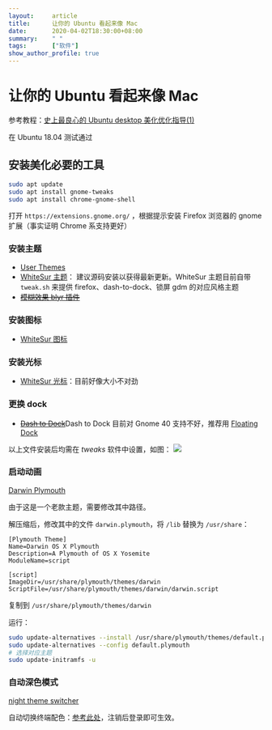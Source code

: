 ```yaml
---
layout:     article
title:      让你的 Ubuntu 看起来像 Mac
date:       2020-04-02T18:30:00+08:00
summary:    " "
tags:       ["软件"]
show_author_profile: true
---
```


# 让你的 Ubuntu 看起来像 Mac

参考教程：[史上最良心的 Ubuntu desktop 美化优化指导(1)](https://zhuanlan.zhihu.com/p/63584709)

在 Ubuntu 18.04 测试通过

## 安装美化必要的工具

```Bash
sudo apt update
sudo apt install gnome-tweaks
sudo apt install chrome-gnome-shell
```

打开 `https://extensions.gnome.org/` ，根据提示安装 Firefox 浏览器的 gnome 扩展（事实证明 Chrome 系支持更好）

### 安装主题

- [User Themes](https://extensions.gnome.org/extension/19/user-themes/)
- [WhiteSur 主题](https://github.com/vinceliuice/WhiteSur-gtk-theme)：
建议源码安装以获得最新更新。WhiteSur 主题目前自带 `tweak.sh` 来提供 firefox、dash-to-dock、锁屏 gdm 的对应风格主题
- ~~[模糊效果 blyr 插件](https://extensions.gnome.org/extension/1251/blyr/)~~

### 安装图标

- [WhiteSur 图标](https://github.com/vinceliuice/WhiteSur-icon-theme)

### 安装光标

- [WhiteSur 光标](https://github.com/vinceliuice/WhiteSur-cursors)：目前好像大小不对劲

### 更换 dock

- ~~[Dash to Dock](https://extensions.gnome.org/extension/307/dash-to-dock/)~~Dash to Dock 目前对 Gnome 40 支持不好，推荐用 [Floating Dock](https://extensions.gnome.org/extension/3730/floating-dock/)

以上文件安装后均需在 *tweaks* 软件中设置，如图：
![](tweaks.png)

### 启动动画

[Darwin Plymouth](https://www.gnome-look.org/p/1009320/)

由于这是一个老款主题，需要修改其中路径。

解压缩后，修改其中的文件 `darwin.plymouth`，将 `/lib` 替换为 `/usr/share`：
```
[Plymouth Theme]
Name=Darwin OS X Plymouth
Description=A Plymouth of OS X Yosemite
ModuleName=script

[script]
ImageDir=/usr/share/plymouth/themes/darwin
ScriptFile=/usr/share/plymouth/themes/darwin/darwin.script
```

复制到 `/usr/share/plymouth/themes/darwin`

运行：
```Bash
sudo update-alternatives --install /usr/share/plymouth/themes/default.plymouth default.plymouth /usr/share/plymouth/themes/darwin/darwin.plymouth 100
sudo update-alternatives --config default.plymouth
# 选择对应主题
sudo update-initramfs -u
```

### 自动深色模式

[night theme switcher](https://extensions.gnome.org/extension/2236/night-theme-switcher/)

自动切换终端配色：[参考此处](https://gitlab.com/rmnvgr/nightthemeswitcher-gnome-shell-extension/-/issues/33)，注销后登录即可生效。
